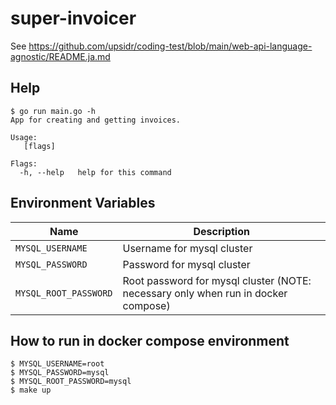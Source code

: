 # super-invoicer

See https://github.com/upsidr/coding-test/blob/main/web-api-language-agnostic/README.ja.md

## Help

```console
$ go run main.go -h
App for creating and getting invoices.

Usage:
   [flags]

Flags:
  -h, --help   help for this command
```

## Environment Variables

| Name                  | Description                                                                       |
| --------------------- | --------------------------------------------------------------------------------- |
| `MYSQL_USERNAME`      | Username for mysql cluster                                                        |
| `MYSQL_PASSWORD`      | Password for mysql cluster                                                        |
| `MYSQL_ROOT_PASSWORD` | Root password for mysql cluster (NOTE: necessary only when run in docker compose) |

## How to run in docker compose environment

```console
$ MYSQL_USERNAME=root
$ MYSQL_PASSWORD=mysql
$ MYSQL_ROOT_PASSWORD=mysql
$ make up
```
